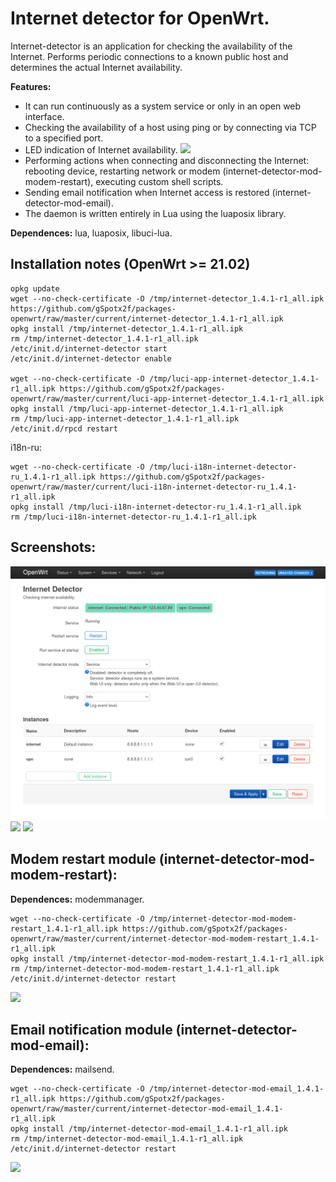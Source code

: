 # Internet detector for OpenWrt.
Internet-detector is an application for checking the availability of the Internet. Performs periodic connections to a known public host and determines the actual Internet availability.

**Features:**
 - It can run continuously as a system service or only in an open web interface.
 - Checking the availability of a host using ping or by connecting via TCP to a specified port.
 - LED indication of Internet availability.
![](https://github.com/gSpotx2f/luci-app-internet-detector/blob/master/screenshots/internet-led.jpg)
 - Performing actions when connecting and disconnecting the Internet: rebooting device, restarting network or modem (internet-detector-mod-modem-restart), executing custom shell scripts.
 - Sending email notification when Internet access is restored (internet-detector-mod-email).
 - The daemon is written entirely in Lua using the luaposix library.

**Dependences:** lua, luaposix, libuci-lua.

## Installation notes (OpenWrt >= 21.02)

    opkg update
    wget --no-check-certificate -O /tmp/internet-detector_1.4.1-r1_all.ipk https://github.com/gSpotx2f/packages-openwrt/raw/master/current/internet-detector_1.4.1-r1_all.ipk
    opkg install /tmp/internet-detector_1.4.1-r1_all.ipk
    rm /tmp/internet-detector_1.4.1-r1_all.ipk
    /etc/init.d/internet-detector start
    /etc/init.d/internet-detector enable

    wget --no-check-certificate -O /tmp/luci-app-internet-detector_1.4.1-r1_all.ipk https://github.com/gSpotx2f/packages-openwrt/raw/master/current/luci-app-internet-detector_1.4.1-r1_all.ipk
    opkg install /tmp/luci-app-internet-detector_1.4.1-r1_all.ipk
    rm /tmp/luci-app-internet-detector_1.4.1-r1_all.ipk
    /etc/init.d/rpcd restart

i18n-ru:

    wget --no-check-certificate -O /tmp/luci-i18n-internet-detector-ru_1.4.1-r1_all.ipk https://github.com/gSpotx2f/packages-openwrt/raw/master/current/luci-i18n-internet-detector-ru_1.4.1-r1_all.ipk
    opkg install /tmp/luci-i18n-internet-detector-ru_1.4.1-r1_all.ipk
    rm /tmp/luci-i18n-internet-detector-ru_1.4.1-r1_all.ipk

## Screenshots:

![](https://github.com/gSpotx2f/luci-app-internet-detector/blob/master/screenshots/01.jpg)
![](https://github.com/gSpotx2f/luci-app-internet-detector/blob/master/screenshots/02.jpg)
![](https://github.com/gSpotx2f/luci-app-internet-detector/blob/master/screenshots/03.jpg)

## Modem restart module (internet-detector-mod-modem-restart):

**Dependences:** modemmanager.

    wget --no-check-certificate -O /tmp/internet-detector-mod-modem-restart_1.4.1-r1_all.ipk https://github.com/gSpotx2f/packages-openwrt/raw/master/current/internet-detector-mod-modem-restart_1.4.1-r1_all.ipk
    opkg install /tmp/internet-detector-mod-modem-restart_1.4.1-r1_all.ipk
    rm /tmp/internet-detector-mod-modem-restart_1.4.1-r1_all.ipk
    /etc/init.d/internet-detector restart

![](https://github.com/gSpotx2f/luci-app-internet-detector/blob/master/screenshots/04.jpg)

## Email notification module (internet-detector-mod-email):

**Dependences:** mailsend.

    wget --no-check-certificate -O /tmp/internet-detector-mod-email_1.4.1-r1_all.ipk https://github.com/gSpotx2f/packages-openwrt/raw/master/current/internet-detector-mod-email_1.4.1-r1_all.ipk
    opkg install /tmp/internet-detector-mod-email_1.4.1-r1_all.ipk
    rm /tmp/internet-detector-mod-email_1.4.1-r1_all.ipk
    /etc/init.d/internet-detector restart

![](https://github.com/gSpotx2f/luci-app-internet-detector/blob/master/screenshots/05.jpg)
